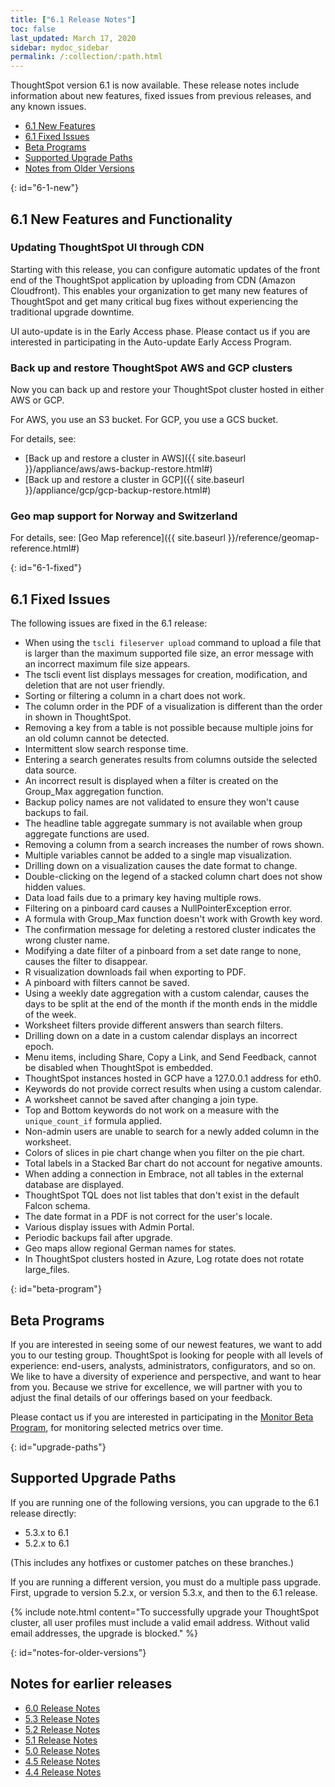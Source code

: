 ```yaml
---
title: ["6.1 Release Notes"]
toc: false
last_updated: March 17, 2020
sidebar: mydoc_sidebar
permalink: /:collection/:path.html
---
```


ThoughtSpot version 6.1 is now available. These release notes include information about new features,
fixed issues from previous releases, and any known issues.

* [6.1 New Features](#6-new)
* [6.1 Fixed Issues](#6-fixed)
* [Beta Programs](#beta-program)
* [Supported Upgrade Paths](#upgrade-paths)
* [Notes from Older Versions](#notes-for-older-versions)

{: id="6-1-new"}
## 6.1 New Features and Functionality

### Updating ThoughtSpot UI through CDN

Starting with this release, you can configure automatic updates of the front end of the ThoughtSpot application by uploading from CDN (Amazon Cloudfront). This enables your organization to get many new features of ThoughtSpot and get many critical bug fixes without experiencing the traditional upgrade downtime.

UI auto-update is in the Early Access phase. Please contact us if you are interested in participating in the Auto-update Early Access Program.

### Back up and restore ThoughtSpot AWS and GCP clusters

Now you can back up and restore your ThoughtSpot cluster hosted in either AWS or GCP.

For AWS, you use an S3 bucket. For GCP, you use a GCS bucket.

For details, see:
- [Back up and restore a cluster in AWS]({{ site.baseurl }}/appliance/aws/aws-backup-restore.html#)
- [Back up and restore a cluster in GCP]({{ site.baseurl }}/appliance/gcp/gcp-backup-restore.html#)

### Geo map support for Norway and Switzerland

For details, see: [Geo Map reference]({{ site.baseurl }}/reference/geomap-reference.html#)

{: id="6-1-fixed"}
## 6.1 Fixed Issues

The following issues are fixed in the 6.1 release:

  - When using the `tscli fileserver upload` command to upload a file that is larger than the maximum supported file size, an error message with an incorrect maximum file size appears.
  - The tscli event list displays messages for creation, modification, and deletion that are not user friendly.
  - Sorting or filtering a column in a chart does not work.
  - The column order in the PDF of a visualization is different than the order in shown in ThoughtSpot.
  - Removing a key from a table is not possible because multiple joins for an old column cannot be detected.
  - Intermittent slow search response time.
  - Entering a search generates results from columns outside the selected data source.
  - An incorrect result is displayed when a filter is created on the Group_Max aggregation function.
  - Backup policy names are not validated to ensure they won't cause backups to fail.
  - The headline table aggregate summary is not available when group aggregate functions are used.
  - Removing a column from a search increases the number of rows shown.
  - Multiple variables cannot be added to a single map visualization.
  - Drilling down on a visualization causes the date format to change.
  - Double-clicking on the legend of a stacked column chart does not show hidden values.
  - Data load fails due to a primary key having multiple rows.
  - Filtering on a pinboard card causes a NullPointerException error.
  - A formula with Group_Max function doesn't work with Growth key word.
  - The confirmation message for deleting a restored cluster indicates the wrong cluster name.
  - Modifying a date filter of a pinboard from a set date range to none, causes the filter to disappear.
  - R visualization downloads fail when exporting to PDF.
  - A pinboard with filters cannot be saved.
  - Using a weekly date aggregation with a custom calendar, causes the days to be split at the end of the month if the month ends in the middle of the week.
  - Worksheet filters provide different answers than search filters.
  - Drilling down on a date in a custom calendar displays an incorrect epoch.
  - Menu items, including Share, Copy a Link, and Send Feedback, cannot be disabled when ThoughtSpot is embedded.
  - ThoughtSpot instances hosted in GCP have a 127.0.0.1 address for eth0.
  - Keywords do not provide correct results when using a custom calendar.
  - A worksheet cannot be saved after changing a join type.
  - Top and Bottom keywords do not work on a measure with the `unique_count_if` formula applied.
  - Non-admin users are unable to search for a newly added column in the worksheet.
  - Colors of slices in pie chart change when you filter on the pie chart.
  - Total labels in a Stacked Bar chart do not account for negative amounts.
  - When adding a connection in Embrace, not all tables in the external database are displayed.
  - ThoughtSpot TQL does not list tables that don't exist in the default Falcon schema.
  - The date format in a PDF is not correct for the user's locale.
  - Various display issues with Admin Portal.
  - Periodic backups fail after upgrade.
  - Geo maps allow regional German names for states.
  - In ThoughtSpot clusters hosted in Azure, Log rotate does not rotate large_files.

{: id="beta-program"}
## Beta Programs
If you are interested in seeing some of our newest features, we want to add you to our testing group. ThoughtSpot is looking for people with all levels of experience: end-users, analysts, administrators, configurators, and so on.
We like to have a diversity of experience and perspective, and want to hear from you. Because we strive for excellence, we will partner with you to adjust the final details of our offerings based on your feedback.

Please contact us if you are interested in participating in the <a href="mailto:BetaProgram@thoughtspot.com?subject=Montor%20Beta%20Program%20Request" target="_blank">Monitor Beta Program</a>, for monitoring selected metrics over time.

{: id="upgrade-paths"}
## Supported Upgrade Paths

If you are running one of the following versions, you can upgrade to the 6.1 release
directly:

* 5.3.x to 6.1
* 5.2.x to 6.1

(This includes any hotfixes or customer patches on these branches.)

If you are running a different version, you must do a multiple pass upgrade.
First, upgrade to version 5.2.x, or version 5.3.x, and then to the 6.1 release.

{% include note.html content="To successfully upgrade your ThoughtSpot cluster, all user profiles must include a valid email address. Without valid email addresses, the upgrade is blocked." %}

{: id="notes-for-older-versions"}
## Notes for earlier releases

* [6.0 Release Notes](/6.0/pdf/ThoughtSpot_Release_Notes_6.0.pdf)
* [5.3 Release Notes](/5.3/pdf/ThoughtSpot_Release_Notes_5.3.pdf)
* [5.2 Release Notes](/5.2/pdf/ThoughtSpot_Release_Notes_5.2.pdf)
* [5.1 Release Notes](/5.1/pdf/ThoughtSpot_Release_Notes_5.1.pdf)
* [5.0 Release Notes](/5.0/pdf/ThoughtSpot_Release_Notes_5.0.pdf)
* [4.5 Release Notes](/4.5/pdf/ThoughtSpot_Release_Notes_4.5.pdf)
* [4.4 Release Notes](/4.4/pdf/ThoughtSpot_Release_Notes_4.4.pdf)
